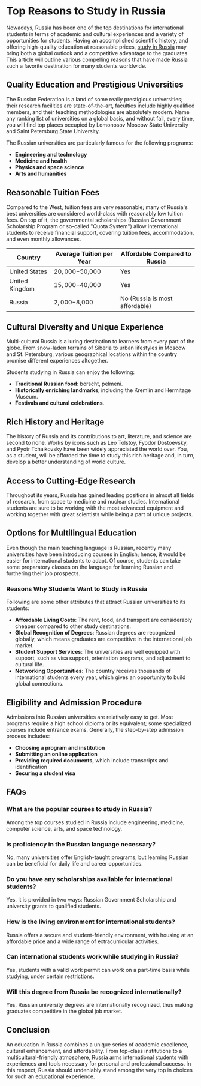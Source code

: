# **Top Reasons to Study in Russia**

Nowadays, Russia has been one of the top destinations for international students in terms of academic and cultural experiences and a variety of opportunities for students. Having an accomplished scientific history, and offering high-quality education at reasonable prices, [study in Russia](https://edurussia.ru/) may bring both a global outlook and a competitive advantage to the graduates. This article will outline various compelling reasons that have made Russia such a favorite destination for many students worldwide.

## **Quality Education and Prestigious Universities**

The Russian Federation is a land of some really prestigious universities; their research facilities are state-of-the-art, faculties include highly qualified members, and their teaching methodologies are absolutely modern. Name any ranking list of universities on a global basis, and without fail, every time, you will find top places occupied by Lomonosov Moscow State University and Saint Petersburg State University.

The Russian universities are particularly famous for the following programs:

- **Engineering and technology**
- **Medicine and health**
- **Physics and space science**
- **Arts and humanities**

## **Reasonable Tuition Fees**

Compared to the West, tuition fees are very reasonable; many of Russia's best universities are considered world-class with reasonably low tuition fees. On top of it, the governmental scholarships (Russian Government Scholarship Program or so-called "Quota System") allow international students to receive financial support, covering tuition fees, accommodation, and even monthly allowances.

| Country | Average Tuition per Year | Affordable Compared to Russia |
| --- | --- | --- |
| United States | $20,000-$50,000 | Yes |
| United Kingdom | $15,000-$40,000 | Yes |
| Russia | $2,000-$8,000 | No (Russia is most affordable) |

## **Cultural Diversity and Unique Experience**

Multi-cultural Russia is a luring destination to learners from every part of the globe. From snow-laden terrains of Siberia to urban lifestyles in Moscow and St. Petersburg, various geographical locations within the country promise different experiences altogether.

Students studying in Russia can enjoy the following:

- **Traditional Russian food**: borscht, pelmeni.
- **Historically enriching landmarks**, including the Kremlin and Hermitage Museum.
- **Festivals and cultural celebrations**.

## **Rich History and Heritage**

The history of Russia and its contributions to art, literature, and science are second to none. Works by icons such as Leo Tolstoy, Fyodor Dostoevsky, and Pyotr Tchaikovsky have been widely appreciated the world over. You, as a student, will be afforded the time to study this rich heritage and, in turn, develop a better understanding of world culture.

## **Access to Cutting-Edge Research**

Throughout its years, Russia has gained leading positions in almost all fields of research, from space to medicine and nuclear studies. International students are sure to be working with the most advanced equipment and working together with great scientists while being a part of unique projects.

## **Options for Multilingual Education**

Even though the main teaching language is Russian, recently many universities have been introducing courses in English; hence, it would be easier for international students to adapt. Of course, students can take some preparatory classes on the language for learning Russian and furthering their job prospects.

### **Reasons Why Students Want to Study in Russia**

Following are some other attributes that attract Russian universities to its students:

- **Affordable Living Costs**: The rent, food, and transport are considerably cheaper compared to other study destinations.
- **Global Recognition of Degrees**: Russian degrees are recognized globally, which means graduates are competitive in the international job market.
- **Student Support Services**: The universities are well equipped with support, such as visa support, orientation programs, and adjustment to cultural life.
- **Networking Opportunities**: The country receives thousands of international students every year, which gives an opportunity to build global connections.

## **Eligibility and Admission Procedure**

Admissions into Russian universities are relatively easy to get. Most programs require a high school diploma or its equivalent; some specialized courses include entrance exams. Generally, the step-by-step admission process includes:

- **Choosing a program and institution**
- **Submitting an online application**
- **Providing required documents**, which include transcripts and identification
- **Securing a student visa**

## **FAQs**

### **What are the popular courses to study in Russia?**

Among the top courses studied in Russia include engineering, medicine, computer science, arts, and space technology.

### **Is proficiency in the Russian language necessary?**

No, many universities offer English-taught programs, but learning Russian can be beneficial for daily life and career opportunities.

### **Do you have any scholarships available for international students?**

Yes, it is provided in two ways: Russian Government Scholarship and university grants to qualified students.

### **How is the living environment for international students?**

Russia offers a secure and student-friendly environment, with housing at an affordable price and a wide range of extracurricular activities.

### **Can international students work while studying in Russia?**

Yes, students with a valid work permit can work on a part-time basis while studying, under certain restrictions.

### **Will this degree from Russia be recognized internationally?**

Yes, Russian university degrees are internationally recognized, thus making graduates competitive in the global job market.

## **Conclusion**

An education in Russia combines a unique series of academic excellence, cultural enhancement, and affordability. From top-class institutions to a multicultural-friendly atmosphere, Russia arms international students with experiences and tools necessary for personal and professional success. In this respect, Russia should undeniably stand among the very top in choices for such an educational experience.
